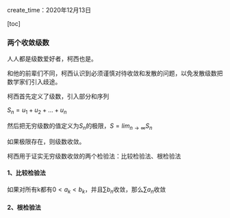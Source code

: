create_time：2020年12月13日

[toc]



### 两个收敛级数

人人都是级数爱好者，柯西也是。

和他的前辈们不同，柯西认识到必须谨慎对待收敛和发散的问题，以免发散级数把数学家们引入歧途。

柯西首先定义了级数，引入部分和序列

$S_n = u_1+u_2+...+u_n$

然后把无穷级数的值定义为$S_n$的极限，$S=lim_{n \to \infty}S_n$

如果极限存在，则级数收敛。

柯西用于证实无穷级数收敛的两个检验法：比较检验法、根检验法

#### 1、比较检验法

如果对所有k都有$0<a_k<b_k$，并且$\sum b_n$收敛，那么$\sum a_n$收敛



#### 2、根检验法



